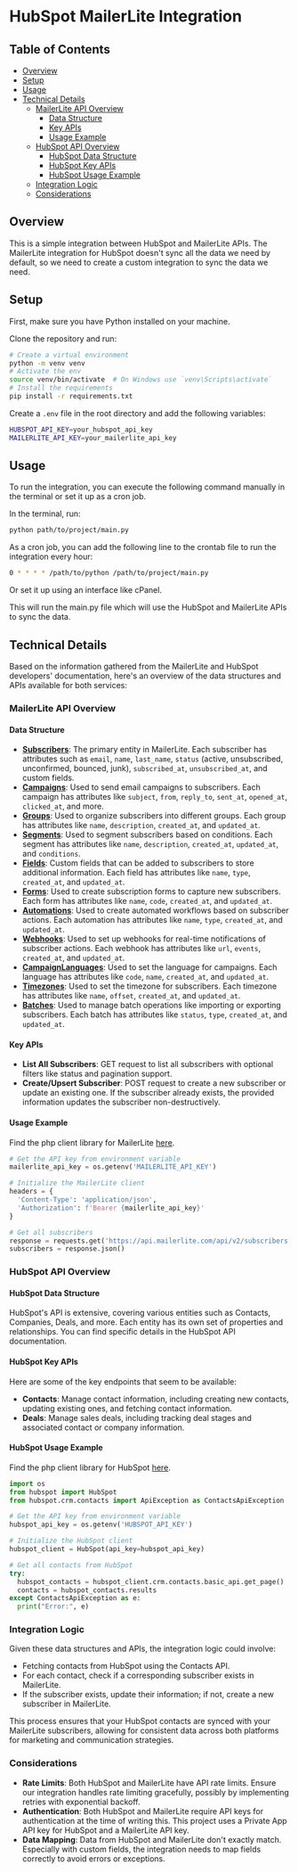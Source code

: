 # HubSpot MailerLite Integration

## Table of Contents

- [Overview](#overview)
- [Setup](#setup)
- [Usage](#usage)
- [Technical Details](#technical-details)
  - [MailerLite API Overview](#mailerlite-api-overview)
    - [Data Structure](#data-structure)
    - [Key APIs](#key-apis)
    - [Usage Example](#usage-example)
  - [HubSpot API Overview](#hubspot-api-overview)
    - [HubSpot Data Structure](#hubspot-data-structure)
    - [HubSpot Key APIs](#hubspot-key-apis)
    - [HubSpot Usage Example](#hubspot-usage-example)
  - [Integration Logic](#integration-logic)
  - [Considerations](#considerations)

## Overview

This is a simple integration between HubSpot and MailerLite APIs.
The MailerLite integration for HubSpot doesn't sync all the data we need by default, so we need to create a custom integration to sync the data we need.

## Setup

First, make sure you have Python installed on your machine.

Clone the repository and run:

```bash
# Create a virtual environment
python -m venv venv
# Activate the env
source venv/bin/activate  # On Windows use `venv\Scripts\activate`
# Install the requirements
pip install -r requirements.txt
```

Create a `.env` file in the root directory and add the following variables:

```bash
HUBSPOT_API_KEY=your_hubspot_api_key
MAILERLITE_API_KEY=your_mailerlite_api_key
```

## Usage

To run the integration, you can execute the following command manually in the terminal or set it up as a cron job.

In the terminal, run:

```bash
python path/to/project/main.py
```

As a cron job, you can add the following line to the crontab file to run the integration every hour:

```bash
0 * * * * /path/to/python /path/to/project/main.py
```

Or set it up using an interface like cPanel.

This will run the main.py file which will use the HubSpot and MailerLite APIs to sync the data.

## Technical Details

Based on the information gathered from the MailerLite and HubSpot developers' documentation, here's an overview of the data structures and APIs available for both services:

### MailerLite API Overview

#### Data Structure

- **[Subscribers](https://github.com/mailerlite/mailerlite-php?tab=readme-ov-file#subscriber)**: The primary entity in MailerLite. Each subscriber has attributes such as `email`, `name`, `last_name`, `status` (active, unsubscribed, unconfirmed, bounced, junk), `subscribed_at`, `unsubscribed_at`, and custom fields.
- **[Campaigns](https://github.com/mailerlite/mailerlite-php?tab=readme-ov-file#campaign)**: Used to send email campaigns to subscribers. Each campaign has attributes like `subject`, `from`, `reply_to`, `sent_at`, `opened_at`, `clicked_at`, and more.
- **[Groups](https://github.com/mailerlite/mailerlite-php?tab=readme-ov-file#group-api)**: Used to organize subscribers into different groups. Each group has attributes like `name`, `description`, `created_at`, and `updated_at`.
- **[Segments](https://github.com/mailerlite/mailerlite-php?tab=readme-ov-file#segment-api)**: Used to segment subscribers based on conditions. Each segment has attributes like `name`, `description`, `created_at`, `updated_at`, and `conditions`.
- **[Fields](https://github.com/mailerlite/mailerlite-php?tab=readme-ov-file#field-api)**: Custom fields that can be added to subscribers to store additional information. Each field has attributes like `name`, `type`, `created_at`, and `updated_at`.
- **[Forms](https://github.com/mailerlite/mailerlite-php?tab=readme-ov-file#form-api)**: Used to create subscription forms to capture new subscribers. Each form has attributes like `name`, `code`, `created_at`, and `updated_at`.
- **[Automations](https://github.com/mailerlite/mailerlite-php?tab=readme-ov-file#automation-api)**: Used to create automated workflows based on subscriber actions. Each automation has attributes like `name`, `type`, `created_at`, and `updated_at`.
- **[Webhooks](https://github.com/mailerlite/mailerlite-php?tab=readme-ov-file#webhook-api)**: Used to set up webhooks for real-time notifications of subscriber actions. Each webhook has attributes like `url`, `events`, `created_at`, and `updated_at`.
- **[CampaignLanguages](https://github.com/mailerlite/mailerlite-php?tab=readme-ov-file#campaign-language-api)**: Used to set the language for campaigns. Each language has attributes like `code`, `name`, `created_at`, and `updated_at`.
- **[Timezones](https://github.com/mailerlite/mailerlite-php?tab=readme-ov-file#timezone-api)**: Used to set the timezone for subscribers. Each timezone has attributes like `name`, `offset`, `created_at`, and `updated_at`.
- **[Batches](https://github.com/mailerlite/mailerlite-php?tab=readme-ov-file#batch-api)**: Used to manage batch operations like importing or exporting subscribers. Each batch has attributes like `status`, `type`, `created_at`, and `updated_at`.

#### Key APIs

- **List All Subscribers**: GET request to list all subscribers with optional filters like status and pagination support.
- **Create/Upsert Subscriber**: POST request to create a new subscriber or update an existing one. If the subscriber already exists, the provided information updates the subscriber non-destructively.

#### Usage Example

Find the php client library for MailerLite [here](https://github.com/mailerlite/mailerlite-python).

```python
# Get the API key from environment variable
mailerlite_api_key = os.getenv('MAILERLITE_API_KEY')

# Initialize the MailerLite client
headers = {
  'Content-Type': 'application/json',
  'Authorization': f'Bearer {mailerlite_api_key}'
}

# Get all subscribers
response = requests.get('https://api.mailerlite.com/api/v2/subscribers', headers=headers)
subscribers = response.json()
```

### HubSpot API Overview

#### HubSpot Data Structure

HubSpot's API is extensive, covering various entities such as Contacts, Companies, Deals, and more. Each entity has its own set of properties and relationships. You can find
specific details in the HubSpot API documentation.

#### HubSpot Key APIs

Here are some of the key endpoints that seem to be available:

- **Contacts**: Manage contact information, including creating new contacts, updating existing ones, and fetching contact information.
- **Deals**: Manage sales deals, including tracking deal stages and associated contact or company information.

#### HubSpot Usage Example

Find the php client library for HubSpot [here](https://github.com/HubSpot/hubspot-api-python).

```python
import os
from hubspot import HubSpot
from hubspot.crm.contacts import ApiException as ContactsApiException

# Get the API key from environment variable
hubspot_api_key = os.getenv('HUBSPOT_API_KEY')

# Initialize the HubSpot client
hubspot_client = HubSpot(api_key=hubspot_api_key)

# Get all contacts from HubSpot
try:
  hubspot_contacts = hubspot_client.crm.contacts.basic_api.get_page()
  contacts = hubspot_contacts.results
except ContactsApiException as e:
  print("Error:", e)

```

### Integration Logic

Given these data structures and APIs, the integration logic could involve:

- Fetching contacts from HubSpot using the Contacts API.
- For each contact, check if a corresponding subscriber exists in MailerLite.
- If the subscriber exists, update their information; if not, create a new subscriber in MailerLite.

This process ensures that your HubSpot contacts are synced with your MailerLite subscribers, allowing for consistent data across both platforms for marketing and communication strategies.

### Considerations

- **Rate Limits**: Both HubSpot and MailerLite have API rate limits. Ensure our integration handles rate limiting gracefully, possibly by implementing retries with exponential 
  backoff.
- **Authentication**: Both HubSpot and MailerLite require API keys for authentication at the time of writing this. This project uses a Private App API key for HubSpot and a MailerLite API key.
- **Data Mapping**: Data from HubSpot and MailerLite don't exactly match. Especially with custom fields, the integration needs to map fields correctly to avoid errors or exceptions.
